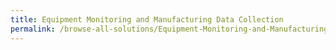 ```yaml
---
title: Equipment Monitoring and Manufacturing Data Collection
permalink: /browse-all-solutions/Equipment-Monitoring-and-Manufacturing-Data-Collection
---
```


